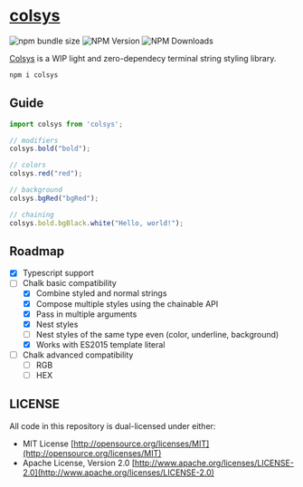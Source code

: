 # [colsys](https://www.npmjs.com/colsys)

![npm bundle size](https://img.shields.io/bundlephobia/min/colsys)
![NPM Version](https://img.shields.io/npm/v/colsys)
![NPM Downloads](https://img.shields.io/npm/dw/colsys)

[Colsys](https://github.com/kettei-sproutty/colsys) is a WIP light and zero-dependecy terminal string styling library.

```bash
npm i colsys
```

## Guide

```ts
import colsys from 'colsys';

// modifiers
colsys.bold("bold");

// colors
colsys.red("red");

// background
colsys.bgRed("bgRed");

// chaining
colsys.bold.bgBlack.white("Hello, world!");
```

## Roadmap

- [x] Typescript support
- [ ] Chalk basic compatibility
  - [x] Combine styled and normal strings
  - [x] Compose multiple styles using the chainable API
  - [x] Pass in multiple arguments
  - [x] Nest styles
  - [ ] Nest styles of the same type even (color, underline, background)
  - [x] Works with ES2015 template literal
- [ ] Chalk advanced compatibility
  - [ ] RGB
  - [ ] HEX

## LICENSE

All code in this repository is dual-licensed under either:

- MIT License [http://opensource.org/licenses/MIT](http://opensource.org/licenses/MIT)
- Apache License, Version 2.0 [http://www.apache.org/licenses/LICENSE-2.0](http://www.apache.org/licenses/LICENSE-2.0)
